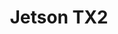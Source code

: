 ---
title: "Jetson TX2"
excerpt: "Nvidia Jetson TX2 for Objecct Detection/Tracking <br/><img src='/images/tech-gallery/tx2.jpg'>"
collection: tech-gallery
---